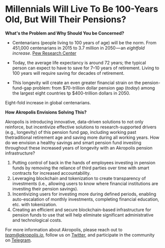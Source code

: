﻿# Millennials Will Live To Be 100-Years Old, But Will Their Pensions?

**What&#39;s the Problem and Why Should You be Concerned?**

- Centenarians (people living to 100 years of age) will be the norm. From 451,000 centenarians in 2015 to 3.7 million in 2050 — an _eightfold increase_. [Pew Research Center](http://www.pewresearch.org/fact-tank/2016/04/21/worlds-centenarian-population-projected-to-grow-eightfold-by-2050/)

- Today, the average life expectancy is around 72 years; the typical person can expect to have to save for 7–10 years of retirement. Living to 100 years will require saving for decades of retirement.
- This longevity will create an even greater financial strain on the pension-fund-gap problem: from $70-trillion dollar pension gap (_today_) among the largest eight countries tp $400-trillion dollars in 2050.

Eight-fold increase in global centenarians.

**How Akropolis Envisions Solving This?**

Akropolis is introducing innovative, data-driven solutions to not only reinforce, but incentivize effective solutions to research-supported drivers (e.g., longevity) of this pension fund gap, including working past thetraditional retirement age and saving more during all working years. How do we envision a healthy savings and smart pension fund investing throughout these increased years of longevity with an Akropolis pension infrastructure?

1. Putting control of back in the hands of employees investing in pension funds by removing the reliance of third parties over time with smart contracts for increased accountability.
2. Leveraging blockchain and tokenization to create transparency of investments (i.e., allowing users to know where financial institutions are investing their pension savings).
3. Incentivizing users for investing more during defined periods, enabling auto-escalation of monthly investments, completing financial education, etc. with tokenization.
4. Creating an efficient and secure blockchain-based infrastructure for pension funds to use that will help eliminate significant administrative and technological costs.

For more information about Akropolis, please reach out to [_team@akropolis.io_](mailto:team@akropolis.io), follow us on [Twitter](http://www.twitter.com/@akropolisio), and participate in the community on [Telegram](https://t.me/joinchat/E2TUOVJlO0fWDgfnQmsHDQ).